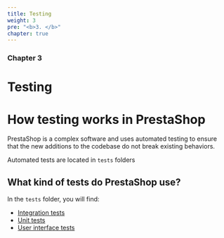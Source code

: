 ```yaml
---
title: Testing
weight: 3
pre: "<b>3. </b>"
chapter: true
---
```


### Chapter 3

# Testing

# How testing works in PrestaShop

PrestaShop is a complex software and uses automated testing to ensure that the new additions to the codebase do not break existing behaviors.

Automated tests are located in `tests` folders

## What kind of tests do PrestaShop use?

In the `tests` folder, you will find:

- [Integration tests](/8/testing/integration-tests/)
- [Unit tests](/8/testing/unit-tests/)
- [User interface tests](/8/testing/ui-tests/)

